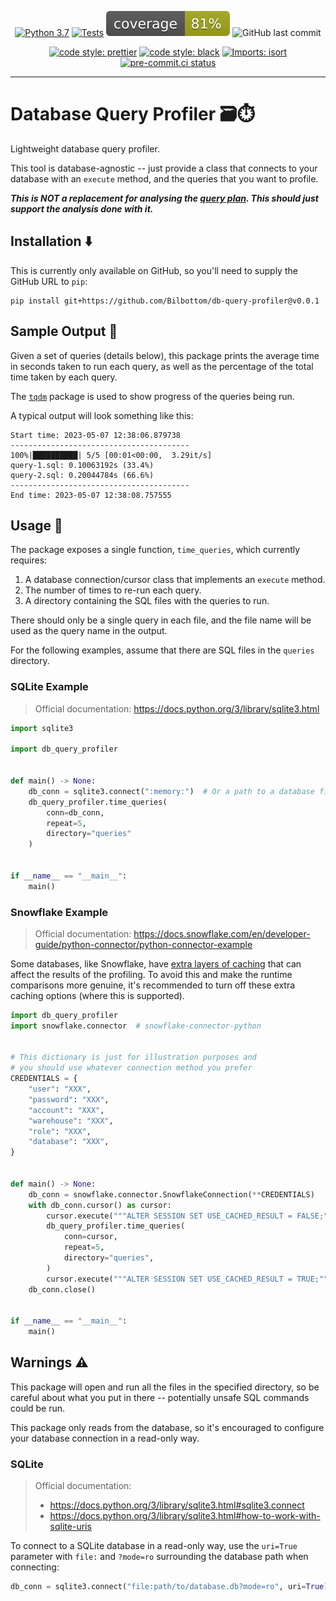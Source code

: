 <div align="center">

[![Python 3.7](https://img.shields.io/badge/python-3.7+-blue.svg)](https://www.python.org/downloads/release/python-370/)
[![Tests](https://github.com/Bilbottom/db-query-profiler/actions/workflows/application-tests.yaml/badge.svg)](https://github.com/Bilbottom/db-query-profiler/actions/workflows/application-tests.yaml)
[![coverage](coverage.svg)](https://github.com/dbrgn/coverage-badge)
![GitHub last commit](https://img.shields.io/github/last-commit/Bilbottom/db-query-profiler)

[![code style: prettier](https://img.shields.io/badge/code_style-prettier-ff69b4.svg?style=flat-square)](https://github.com/prettier/prettier)
[![code style: black](https://img.shields.io/badge/code%20style-black-000000.svg)](https://github.com/psf/black)
[![Imports: isort](https://img.shields.io/badge/%20imports-isort-%231674b1?style=flat&labelColor=ef8336)](https://pycqa.github.io/isort/)
[![pre-commit.ci status](https://results.pre-commit.ci/badge/github/Bilbottom/db-query-profiler/main.svg)](https://results.pre-commit.ci/latest/github/Bilbottom/db-query-profiler/main)

</div>

---

# Database Query Profiler 🗃️⏱️

Lightweight database query profiler.

This tool is database-agnostic -- just provide a class that connects to your database with an `execute` method, and the queries that you want to profile.

**_This is NOT a replacement for analysing the [query plan](https://en.wikipedia.org/wiki/Query_plan). This should just support the analysis done with it._**

## Installation ⬇️

This is currently only available on GitHub, so you'll need to supply the GitHub URL to `pip`:

```
pip install git+https://github.com/Bilbottom/db-query-profiler@v0.0.1
```

## Sample Output 📝

Given a set of queries (details below), this package prints the average time in seconds taken to run each query, as well as the percentage of the total time taken by each query.

The [`tqdm`](https://github.com/tqdm/tqdm) package is used to show progress of the queries being run.

A typical output will look something like this:

```
Start time: 2023-05-07 12:38:06.879738
----------------------------------------
100%|██████████| 5/5 [00:01<00:00,  3.29it/s]
query-1.sql: 0.10063192s (33.4%)
query-2.sql: 0.20044784s (66.6%)
----------------------------------------
End time: 2023-05-07 12:38:08.757555
```

## Usage 📖

The package exposes a single function, `time_queries`, which currently requires:

1. A database connection/cursor class that implements an `execute` method.
2. The number of times to re-run each query.
3. A directory containing the SQL files with the queries to run.

There should only be a single query in each file, and the file name will be used as the query name in the output.

For the following examples, assume that there are SQL files in the `queries` directory.

### SQLite Example

> Official documentation: https://docs.python.org/3/library/sqlite3.html

```python
import sqlite3

import db_query_profiler


def main() -> None:
    db_conn = sqlite3.connect(":memory:")  # Or a path to a database file
    db_query_profiler.time_queries(
        conn=db_conn,
        repeat=5,
        directory="queries"
    )


if __name__ == "__main__":
    main()
```

### Snowflake Example

> Official documentation: https://docs.snowflake.com/en/developer-guide/python-connector/python-connector-example

Some databases, like Snowflake, have [extra layers of caching](https://docs.snowflake.com/en/user-guide/querying-persisted-results) that can affect the results of the profiling. To avoid this and make the runtime comparisons more genuine, it's recommended to turn off these extra caching options (where this is supported).

```python
import db_query_profiler
import snowflake.connector  # snowflake-connector-python


# This dictionary is just for illustration purposes and
# you should use whatever connection method you prefer
CREDENTIALS = {
    "user": "XXX",
    "password": "XXX",
    "account": "XXX",
    "warehouse": "XXX",
    "role": "XXX",
    "database": "XXX",
}


def main() -> None:
    db_conn = snowflake.connector.SnowflakeConnection(**CREDENTIALS)
    with db_conn.cursor() as cursor:
        cursor.execute("""ALTER SESSION SET USE_CACHED_RESULT = FALSE;""")
        db_query_profiler.time_queries(
            conn=cursor,
            repeat=5,
            directory="queries",
        )
        cursor.execute("""ALTER SESSION SET USE_CACHED_RESULT = TRUE;""")
    db_conn.close()


if __name__ == "__main__":
    main()
```

## Warnings ⚠️

This package will open and run all the files in the specified directory, so be careful about what you put in there -- potentially unsafe SQL commands could be run.

This package only reads from the database, so it's encouraged to configure your database connection in a read-only way.

### SQLite

> Official documentation:
>
> - https://docs.python.org/3/library/sqlite3.html#sqlite3.connect
> - https://docs.python.org/3/library/sqlite3.html#how-to-work-with-sqlite-uris

To connect to a SQLite database in a read-only way, use the `uri=True` parameter with `file:` and `?mode=ro` surrounding the database path when connecting:

```python
db_conn = sqlite3.connect("file:path/to/database.db?mode=ro", uri=True)
```
